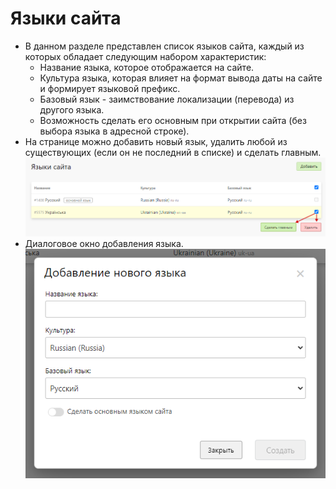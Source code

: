 # Языки сайта
* В данном разделе представлен список языков сайта, каждый из которых обладает следующим набором характеристик:
    + Название языка, которое отображается на сайте.
    + Культура языка, которая влияет на формат вывода даты на сайте и формирует языковой префикс.
    + Базовый язык - заимствование локализации (перевода) из другого языка.
    + Возможность сделать его основным при открытии сайта (без выбора языка в адресной строке).
* На странице можно добавить новый язык, удалить любой из существующих (если он не последний в списке) и сделать главным.
![](../_media/cms/cms12.png ':size=70%')
* Диалоговое окно добавления языка.
![](../_media/cms/cms13.png ':size=30%')